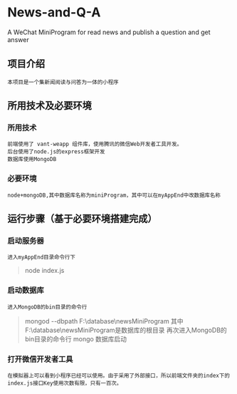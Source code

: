 # News-and-Q-A
A WeChat MiniProgram for read news and publish a question and get answer
## 项目介绍
    本项目是一个集新闻阅读与问答为一体的小程序
## 所用技术及必要环境
### 所用技术
    前端使用了 vant-weapp 组件库，使用腾讯的微信Web开发者工具开发。
    后台使用了node.js的express框架开发
    数据库使用MongoDB
### 必要环境
    node+mongoDB,其中数据库名称为miniProgram，其中可以在myAppEnd中改数据库名称
## 运行步骤（基于必要环境搭建完成）
### 启动服务器
    进入myAppEnd目录命令行下
>node index.js
### 启动数据库
    进入MongoDB的bin目录的命令行
>mongod --dbpath F:\database\newsMiniProgram
    其中F:\database\newsMiniProgram是数据库的根目录
    再次进入MongoDB的bin目录的命令行
>mongo
    数据库启动
### 打开微信开发者工具
    在模拟器上可以看到小程序已经可以使用。由于采用了外部接口，所以前端文件夹的index下的index.js接口Key使用次数有限，只有一百次。
    
